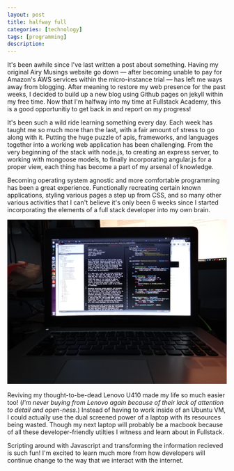 ```yaml
---
layout: post
title: halfway full
categories: [technology]
tags: [programming]
description: 
---
```


It's been awhile since I've last written a post about something. Having my original Airy Musings website go down — after becoming unable to pay for Amazon's AWS services within the micro-instance trial — has left me ways away from blogging. After meaning to restore my web presence for the past weeks, I decided to build up a new blog using Github pages on jekyll within my free time. Now that I'm halfway into my time at Fullstack Academy, this is a good opportunitiy to get back in and report on my progress!

It's been such a wild ride learning something every day. Each week has taught me so much more than the last, with a fair amount of stress to go along with it. Putting the huge puzzle of apis, frameworks, and languages together into a working web application has been challenging. From the very beginning of the stack with node.js, to creating an express server, to working with mongoose models, to finally incorporating angular.js for a proper view, each thing has become a part of my arsenal of knowledge. 

Becoming operating system agnostic and more comfortable programming has been a great experience. Functionally recreating certain known applications, styling various pages a step up from CSS, and so many other various activities that I can't believe it's only been 6 weeks since I started incorporating the elements of a full stack developer into my own brain.

![revivied!](/images/halfback.JPG)

Reviving my thought-to-be-dead Lenovo U410 made my life so much easier too! (*I'm never buying from Lenovo again because of their lack of attention to detail and open-ness.*) Instead of having to work inside of an Ubuntu VM, I could actually use the dual screened power of a laptop with its resources being wasted. Though my next laptop will probably be a macbook because of all these developer-friendly utilties I witness and learn about in Fullstack.

Scripting around with Javascript and transforming the information recieved is such fun! I'm excited to learn much more from how developers will continue change to the way that we interact with the internet.